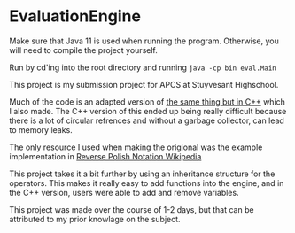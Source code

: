 # EvaluationEngine

Make sure that Java 11 is used when running the program. Otherwise, 
you will need to compile the project yourself.

Run by cd'ing into the root directory and running `java -cp bin eval.Main`

This project is my submission project for APCS at Stuyvesant Highschool.

Much of the code is an adapted version of [the same thing but in C++](https://gist.github.com/Sam-Belliveau/3c90f0f05368f0e5dbb0c9a0b37e1025) which I also made. The C++ version of this ended up being really difficult
because there is a lot of circular refrences and without a garbage collector, can lead to memory leaks.

The only resource I used when making the origional was the example implementation in [Reverse Polish Notation Wikipedia](https://en.wikipedia.org/wiki/Reverse_Polish_notation#Postfix_evaluation_algorithm)

This project takes it a bit further by using an inheritance structure for the operators. This makes it really easy to add functions into the engine, and in the C++ version, users were able to add and remove variables.

This project was made over the course of 1-2 days, but that can be attributed to my prior knowlage on the subject.
